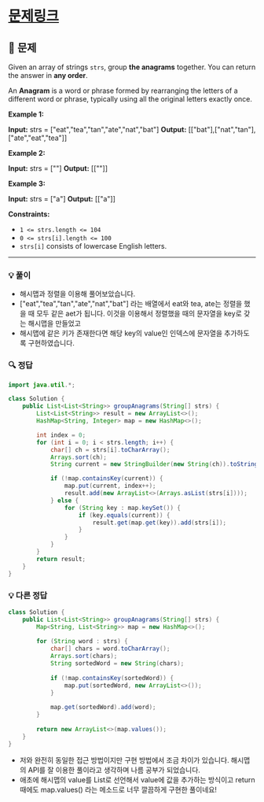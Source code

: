 # [문제링크](https://leetcode.com/problems/group-anagrams/)

## 📝 문제

Given an array of strings `strs`, group **the anagrams** together. You can return the answer in **any order**.

An **Anagram** is a word or phrase formed by rearranging the letters of a different word or phrase, typically using all the original letters exactly once.

**Example 1:**

**Input:** strs = ["eat","tea","tan","ate","nat","bat"]
**Output:** [["bat"],["nat","tan"],["ate","eat","tea"]]

**Example 2:**

**Input:** strs = [""]
**Output:** [[""]]

**Example 3:**

**Input:** strs = ["a"]
**Output:** [["a"]]

**Constraints:**

- `1 <= strs.length <= 104`
- `0 <= strs[i].length <= 100`
- `strs[i]` consists of lowercase English letters.

---

### 💡 풀이

- 해시맵과 정렬을 이용해 풀어보았습니다.
- \["eat","tea","tan","ate","nat","bat"\] 라는 배열에서 eat와 tea, ate는 정렬을 했을 때 모두 같은 aet가 됩니다. 이것을 이용해서 정렬했을 때의 문자열을 key로 갖는 해시맵을 만들었고
- 해시맵에 같은 키가 존재한다면 해당 key의 value인 인덱스에 문자열을 추가하도록 구현하였습니다.

### 🔍 정답

```java
import java.util.*;

class Solution {
    public List<List<String>> groupAnagrams(String[] strs) {
        List<List<String>> result = new ArrayList<>();
        HashMap<String, Integer> map = new HashMap<>();

        int index = 0;
        for (int i = 0; i < strs.length; i++) {
            char[] ch = strs[i].toCharArray();
            Arrays.sort(ch);
            String current = new StringBuilder(new String(ch)).toString();

            if (!map.containsKey(current)) {
                map.put(current, index++);
                result.add(new ArrayList<>(Arrays.asList(strs[i])));
            } else {
                for (String key : map.keySet()) {
                    if (key.equals(current)) {
                        result.get(map.get(key)).add(strs[i]);
                    }
                }
            }
        }
        return result;
    }
}
```

### 💡 다른 정답

```java
class Solution {
    public List<List<String>> groupAnagrams(String[] strs) {
        Map<String, List<String>> map = new HashMap<>();
        
        for (String word : strs) {
            char[] chars = word.toCharArray();
            Arrays.sort(chars);
            String sortedWord = new String(chars);
            
            if (!map.containsKey(sortedWord)) {
                map.put(sortedWord, new ArrayList<>());
            }
            
            map.get(sortedWord).add(word);
        }
        
        return new ArrayList<>(map.values());
    }
}
```

- 저와 완전히 동일한 접근 방법이지만 구현 방법에서 조금 차이가 있습니다. 해시맵의 API를 잘 이용한 풀이라고 생각하며 나름 공부가 되었습니다.
- 애초에 해시맵의 value를 List로 선언해서 value에 값을 추가하는 방식이고 return 때에도 map.values() 라는 메소드로 너무 깔끔하게 구현한 풀이네요!